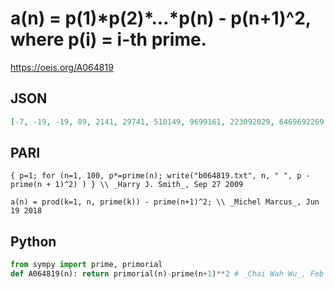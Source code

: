 # a\(n\) \= p\(1\)\*p\(2\)\*\.\.\.\*p\(n\) \- p\(n\+1\)^2, where p\(i\) \= i\-th prime\.
https://oeis.org/A064819
## JSON
```JSON
[-7, -19, -19, 89, 2141, 29741, 510149, 9699161, 223092029, 6469692269, 200560488761, 7420738133129, 304250263525361, 13082761331667821, 614889782588488601, 32589158477190041249, 1922760350154212635349, 117288381359406970978781]
```
## PARI
```PARI
{ p=1; for (n=1, 100, p*=prime(n); write("b064819.txt", n, " ", p - prime(n + 1)^2) ) } \\ _Harry J. Smith_, Sep 27 2009
```
```PARI
a(n) = prod(k=1, n, prime(k)) - prime(n+1)^2; \\ _Michel Marcus_, Jun 19 2018
```
## Python
```Python
from sympy import prime, primorial
def A064819(n): return primorial(n)-prime(n+1)**2 # _Chai Wah Wu_, Feb 24 2023
```
